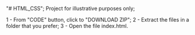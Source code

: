"# HTML_CSS";
Project for illustrative purposes only;

1 - From "CODE" button, click to "DOWNLOAD ZIP";
2 - Extract the files in a folder that you prefer;
3 - Open the file index.html.
